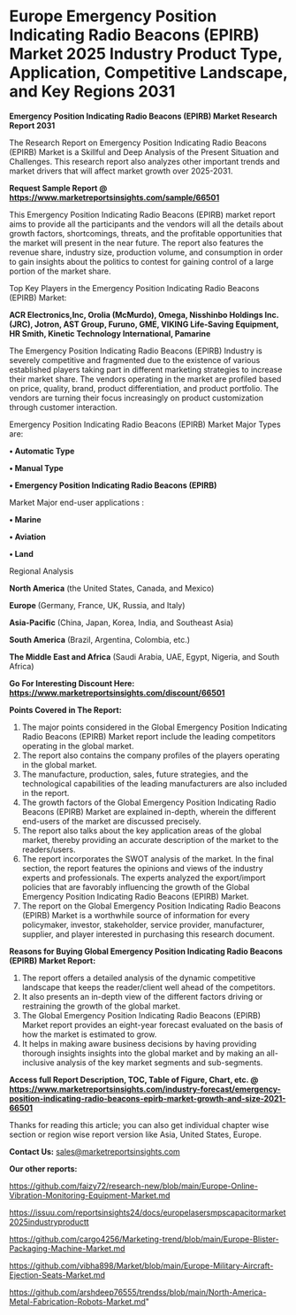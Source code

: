 # Europe Emergency Position Indicating Radio Beacons (EPIRB) Market 2025 Industry Product Type, Application, Competitive Landscape, and Key Regions 2031

<strong>Emergency Position Indicating Radio Beacons (EPIRB) Market Research Report 2031</strong>

The Research Report on Emergency Position Indicating Radio Beacons (EPIRB) Market is a Skillful and Deep Analysis of the Present Situation and Challenges. This research report also analyzes other important trends and market drivers that will affect market growth over 2025-2031.

<strong>Request Sample Report @ <a href=https://www.marketreportsinsights.com/sample/66501>https://www.marketreportsinsights.com/sample/66501</a></strong>

This Emergency Position Indicating Radio Beacons (EPIRB) market report aims to provide all the participants and the vendors will all the details about growth factors, shortcomings, threats, and the profitable opportunities that the market will present in the near future. The report also features the revenue share, industry size, production volume, and consumption in order to gain insights about the politics to contest for gaining control of a large portion of the market share.

Top Key Players in the Emergency Position Indicating Radio Beacons (EPIRB) Market:

<strong>ACR Electronics,Inc, Orolia (McMurdo), Omega, Nisshinbo Holdings Inc. (JRC), Jotron, AST Group, Furuno, GME, VIKING Life-Saving Equipment, HR Smith, Kinetic Technology International, Pamarine</strong>

The Emergency Position Indicating Radio Beacons (EPIRB) Industry is severely competitive and fragmented due to the existence of various established players taking part in different marketing strategies to increase their market share. The vendors operating in the market are profiled based on price, quality, brand, product differentiation, and product portfolio. The vendors are turning their focus increasingly on product customization through customer interaction.

Emergency Position Indicating Radio Beacons (EPIRB) Market Major Types are:

<strong>• Automatic Type

• Manual Type

• Emergency Position Indicating Radio Beacons (EPIRB)</strong>

Market Major end-user applications :

<strong>• Marine

• Aviation

• Land</strong>

Regional Analysis

</u><strong><b>North America</b></strong> (the United States, Canada, and Mexico)

<strong><b>Europe </b></strong>(Germany, France, UK, Russia, and Italy)

<strong><b>Asia-Pacific</b></strong> (China, Japan, Korea, India, and Southeast Asia)

<strong><b>South America</b></strong> (Brazil, Argentina, Colombia, etc.)

<strong><b>The Middle East and Africa</b></strong> (Saudi Arabia, UAE, Egypt, Nigeria, and South Africa)

<strong>Go For Interesting Discount Here: <a href=https://www.marketreportsinsights.com/discount/66501>https://www.marketreportsinsights.com/discount/66501</a></strong>

<strong>Points Covered in The Report:</strong>
<ol>
  <li>The major points considered in the Global Emergency Position Indicating Radio Beacons (EPIRB) Market report include the leading competitors operating in the global market.</li>
  <li>The report also contains the company profiles of the players operating in the global market.</li>
  <li>The manufacture, production, sales, future strategies, and the technological capabilities of the leading manufacturers are also included in the report.</li>
  <li>The growth factors of the Global Emergency Position Indicating Radio Beacons (EPIRB) Market are explained in-depth, wherein the different end-users of the market are discussed precisely.</li>
  <li>The report also talks about the key application areas of the global market, thereby providing an accurate description of the market to the readers/users.</li>
  <li>The report incorporates the SWOT analysis of the market. In the final section, the report features the opinions and views of the industry experts and professionals. The experts analyzed the export/import policies that are favorably influencing the growth of the Global Emergency Position Indicating Radio Beacons (EPIRB) Market.</li>
  <li>The report on the Global Emergency Position Indicating Radio Beacons (EPIRB) Market is a worthwhile source of information for every policymaker, investor, stakeholder, service provider, manufacturer, supplier, and player interested in purchasing this research document.</li>
</ol>
<strong>Reasons for Buying Global Emergency Position Indicating Radio Beacons (EPIRB) Market Report:</strong>

<ol>
  <li>The report offers a detailed analysis of the dynamic competitive landscape that keeps the reader/client well ahead of the competitors.</li>
  <li>It also presents an in-depth view of the different factors driving or restraining the growth of the global market.</li>
  <li>The Global Emergency Position Indicating Radio Beacons (EPIRB) Market report provides an eight-year forecast evaluated on the basis of how the market is estimated to grow.</li>
  <li>It helps in making aware business decisions by having providing thorough insights insights into the global market and by making an all-inclusive analysis of the key market segments and sub-segments.</li>
</ol>
<strong>Access full Report Description, TOC, Table of Figure, Chart, etc. @ <a href=https://www.marketreportsinsights.com/industry-forecast/emergency-position-indicating-radio-beacons-epirb-market-growth-and-size-2021-66501>https://www.marketreportsinsights.com/industry-forecast/emergency-position-indicating-radio-beacons-epirb-market-growth-and-size-2021-66501</a></strong>


Thanks for reading this article; you can also get individual chapter wise section or region wise report version like Asia, United States, Europe.

<strong>Contact Us:</strong>
sales@marketreportsinsights.com

<strong>Our other reports:</strong>

<a href=https://github.com/faizy72/research-new/blob/main/Europe-Online-Vibration-Monitoring-Equipment-Market.md>https://github.com/faizy72/research-new/blob/main/Europe-Online-Vibration-Monitoring-Equipment-Market.md</a>

<a href=https://issuu.com/reportsinsights24/docs/europelasersmpscapacitormarket2025industryproductt>https://issuu.com/reportsinsights24/docs/europelasersmpscapacitormarket2025industryproductt</a>

<a href=https://github.com/cargo4256/Marketing-trend/blob/main/Europe-Blister-Packaging-Machine-Market.md>https://github.com/cargo4256/Marketing-trend/blob/main/Europe-Blister-Packaging-Machine-Market.md</a>

<a href=https://github.com/vibha898/Market/blob/main/Europe-Military-Aircraft-Ejection-Seats-Market.md>https://github.com/vibha898/Market/blob/main/Europe-Military-Aircraft-Ejection-Seats-Market.md</a>

<a href=https://github.com/arshdeep76555/trendss/blob/main/North-America-Metal-Fabrication-Robots-Market.md>https://github.com/arshdeep76555/trendss/blob/main/North-America-Metal-Fabrication-Robots-Market.md</a>"
